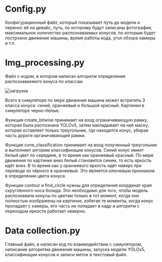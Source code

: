# Config.py

Конфигурационный файл, который показывает путь до модели и перенос её на девайс, путь, по которому будут записаны фотографии, максимальное количество распознаваемых конусов, по которым будет построено движение машины, время работы кода, угол обзора камеры и т.п.

# Img_processing.py

Файл с кодом, в котором написан алгоритм определения распознаваемого конуса по классам

![загрузка](https://user-images.githubusercontent.com/71214107/157867803-00b3b83e-35c1-4bf5-95b3-2ab447e43ce4.png)

Всего в симуляторе по мере движения машина может встретить 3 класса конуса: синий, оранжевый и большой красный. Картинки в симуляторе черно-белые.

Функция create_bitwise принимает на вход ограничивающую рамку, которая была распознана YOLOv5, затем накладывает на неё маску, которая оставляет только треугольник, где находится конус, убирая часть дороги органичивающей рамки.

Функция cone_classification принимает на вход полученный треугольник и выполняет алгорим классификации конусов. Синий конус имеет белый цвет по середине, в то время как оранжевый красный. По мере движения по картинке вниз белый становится синим, то есть яркость идёт вниз. В то время как у оранжевого яркость идёт наверх при переводе из чёрного в оранжевый. Это является ключевым признаком в определении цвета конуса. 

Функции contour и find_circle нужны для определения координат края скруглённого носа болида. Это необходимо для того, чтобы модель распознавала конусы по цветам только в тот момент, когда они полностью изображены на картинке, избегая те моменты, когда конус пропадает с камеры, его часть не попадает в кадр и алгоритм с переходом яркости работает неверно.

# Data collection.py

Главный файл, в написан код по взаимодействии с симулятором, написание алгоритма движения машины, запуска модели YOLOv5, классификации конусов и записи меток в текстовый файл.
